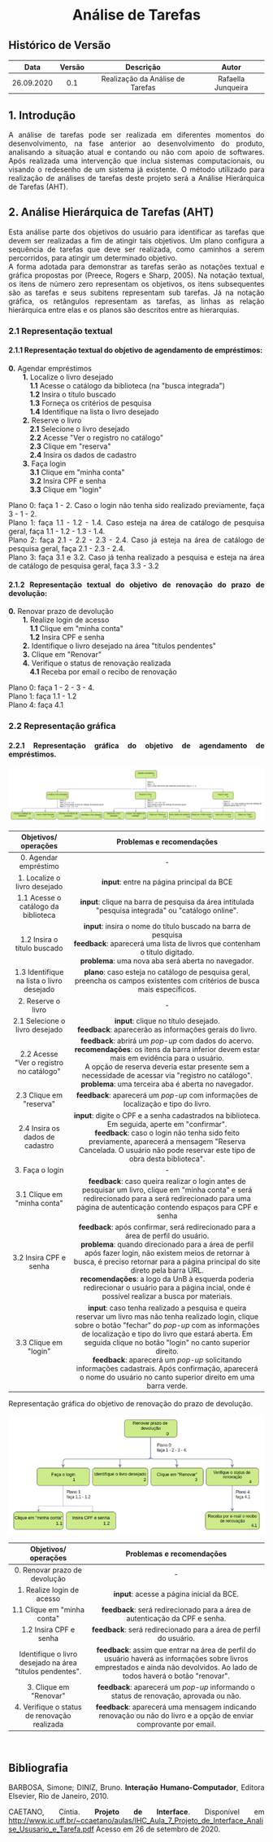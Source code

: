 # <center>Análise de Tarefas</center>

## Histórico de Versão
| Data       | Versão | Descrição            | Autor             |
|:----------:|:------:|:--------------------:|:-----------------:|
| 26.09.2020 | 0.1 | Realização da Análise de Tarefas | Rafaella Junqueira |

<div align="justify">

## 1. Introdução
A análise de tarefas pode ser realizada em diferentes momentos do desenvolvimento, na fase anterior ao desenvolvimento do produto, analisando a situação atual e contando ou não com apoio de softwares. Após realizada uma intervenção que inclua sistemas computacionais, ou visando o redesenho de um sistema já existente.
O método utilizado para realização de análises de tarefas deste projeto será a Análise Hierárquica de Tarefas (AHT).

## 2. Análise Hierárquica de Tarefas (AHT)
Esta análise parte dos objetivos do usuário para identificar as tarefas que devem ser realizadas a fim de atingir tais objetivos. Um plano configura a sequência de tarefas que deve ser realizada, como caminhos a serem percorridos, para atingir um determinado objetivo. <br>A forma adotada para demonstrar as tarefas serão as notações textual e gráfica propostas por (Preece, Rogers e Sharp, 2005). Na notação textual, os itens de número zero representam os objetivos, os itens subsequentes são as tarefas e seus subitens representam sub tarefas. Já na notação gráfica, os retângulos representam as tarefas, as linhas as relação hierárquica entre elas e os planos são descritos entre as hierarquias.

### 2.1 Representação textual

#### 2.1.1 Representação textual do objetivo de agendamento de empréstimos:

**0.** Agendar empréstimos
<br>&emsp;&emsp;**1.** Localize o livro desejado
<br>&emsp;&emsp;&emsp;**1.1** Acesse o catálogo da biblioteca (na "busca integrada")
<br>&emsp;&emsp;&emsp;**1.2** Insira o título buscado
<br>&emsp;&emsp;&emsp;**1.3** Forneça os critérios de pesquisa
<br>&emsp;&emsp;&emsp;**1.4** Identifique na lista o livro desejado
<br>&emsp;&emsp;**2.** Reserve o livro
<br>&emsp;&emsp;&emsp;**2.1** Selecione o livro desejado
<br>&emsp;&emsp;&emsp;**2.2** Acesse "Ver o registro no catálogo"
<br>&emsp;&emsp;&emsp;**2.3** Clique em "reserva"
<br>&emsp;&emsp;&emsp;**2.4** Insira os dados de cadastro
<br>&emsp;&emsp;**3.** Faça login
<br>&emsp;&emsp;&emsp;**3.1** Clique em "minha conta"
<br>&emsp;&emsp;&emsp;**3.2** Insira CPF e senha
<br>&emsp;&emsp;&emsp;**3.3** Clique em "login"

Plano 0: faça 1 - 2. Caso o login não tenha sido realizado previamente, faça 3 - 1 - 2.
<br>Plano 1: faça 1.1 - 1.2 - 1.4. Caso esteja na área de catálogo de pesquisa geral, faça 1.1 - 1.2 - 1.3 - 1.4.
<br>Plano 2: faça 2.1 - 2.2 - 2.3 - 2.4. Caso já esteja na área de catálogo de pesquisa geral, faça 2.1 - 2.3 - 2.4.
<br>Plano 3: faça 3.1 e 3.2. Caso já tenha realizado a pesquisa e esteja na área de catálogo de pesquisa geral, faça 3.3 - 3.2

#### 2.1.2 Representação textual do objetivo de renovação do prazo de devolução:

**0.** Renovar prazo de devolução
<br>&emsp;&emsp;**1.** Realize login de acesso
<br>&emsp;&emsp;&emsp;**1.1** Clique em "minha conta"
<br>&emsp;&emsp;&emsp;**1.2** Insira CPF e senha
<br>&emsp;&emsp;**2.** Identifique o livro desejado na área "títulos pendentes"
<br>&emsp;&emsp;**3.** Clique em "Renovar"
<br>&emsp;&emsp;**4.** Verifique o status de renovação realizada
<br>&emsp;&emsp;&emsp;**4.1** Receba por email o recibo de renovação

Plano 0: faça 1 - 2 - 3 - 4.
<br>Plano 1: faça 1.1 - 1.2
<br>Plano 4: faça 4.1
    
### 2.2 Representação gráfica

#### 2.2.1 Representação gráfica do objetivo de agendamento de empréstimos.

<p align='center'>
    <img src='_media/images/AHT_objetivo1.png'>
</p>

<p text-align="right">

|        Objetivos/ operações       | Problemas e recomendações |
|:---------------------------------:|:-------------------------:|
| 0. Agendar empréstimo | - |
| 1. Localize o livro desejado | **input**: entre na página principal da BCE |
| 1.1 Acesse o catálogo da biblioteca | **input**: clique na barra de pesquisa da área intitulada "pesquisa integrada" ou "catálogo online". |
| 1.2 Insira o título buscado | **input**: insira o nome do título buscado na barra de pesquisa <br>**feedback**: aparecerá uma lista de livros que contenham o título digitado. <br>**problema**: uma nova aba será aberta no navegador. |
| 1.3 Identifique na lista o livro desejado | **plano**: caso esteja no catálogo de pesquisa geral, preencha os campos existentes com critérios de busca mais específicos. |
| 2. Reserve o livro | - |
| 2.1 Selecione o livro desejado | **input**: clique no título desejado. <br>**feedback**: aparecerão as informações gerais do livro. |
| 2.2 Acesse "Ver o registro no catálogo" | **feedback**: abrirá um *pop-up* com dados do acervo. <br>**recomendações**: os itens da barra inferior devem estar mais em evidência para o usuário. <br>A opção de reserva deveria estar presente sem a necessidade de acessar via "registro no catálogo".<br>**problema**: uma terceira aba é aberta no navegador.|
| 2.3 Clique em "reserva" | **feedback**: aparecerá um *pop-up* com informações de localização e tipo do livro. |
| 2.4 Insira os dados de cadastro | **input**: digite o CPF e a senha cadastrados na biblioteca. Em seguida, aperte em "confirmar". <br>**feedback**: caso o login não tenha sido feito previamente, aparecerá a mensagem "Reserva Cancelada. O usuário não pode reservar este tipo de obra desta biblioteca". |
| 3. Faça o login | - |
| 3.1 Clique em "minha conta" | **feedback**: caso queira realizar o login antes de pesquisar um livro, clique em "minha conta" e será redirecionado para a será redirecionado para uma página de autenticação contendo espaços para CPF e senha |
| 3.2 Insira CPF e senha | **feedback**: após confirmar, será redirecionado para a área de perfil do usuário. <br> **problema**: quando direcionado para a área de perfil após fazer login, não existem meios de retornar à busca, é preciso retornar para a página principal do site direto pela barra URL.<br>**recomendações**: a logo da UnB à esquerda poderia redirecionar o usuário para a página incial, onde é possível realizar a busca por materiais.|
| 3.3 Clique em "login" | **input**: caso tenha realizado a pesquisa e queira reservar um livro mas não tenha realizado login, clique sobre o botão "fechar" do *pop-up* com as informações de localização e tipo do livro que estará aberta. Em seguida clique no botão "login" no canto superior direito. <br>**feedback**: aparecerá um *pop-up* solicitando informações cadastrais. Após confirmação, aparecerá o nome do usuário no canto superior direito em uma barra verde.|

</p>

Representação gráfica do objetivo de renovação do prazo de devolução.

<p align='center'>
    <img src='_media/images/AHT_objetivo2.png'>
</p>

| Objetivos/ operações | Problemas e recomendações |
|:--------------------:|:-------------------------:|
| 0. Renovar prazo de devolução | - |
| 1. Realize login de acesso | **input**: acesse a página inicial da BCE. |
| 1.1 Clique em "minha conta" | **feedback**: será redirecionado para a área de autenticação da CPF e senha.|
| 1.2 Insira CPF e senha | **feedback**: será redirecionado para a área de perfil do usuário. |
| Identifique o livro desejado na área "títulos pendentes". | **feedback**: assim que entrar na área de perfil do usuário haverá as informações sobre livros emprestados e ainda não devolvidos. Ao lado de todos haverá o botão "renovar".|
| 3. Clique em "Renovar" | **feedback**: aparecerá um *pop-up* informando o status de renovação, aprovada ou não.| 
| 4. Verifique o status de renovação realizada | **feedback**: aparecerá uma mensagem indicando renovação ou não do livro e a opção de enviar comprovante por email.|

<br>

## Bibliografia
BARBOSA, Simone; DINIZ, Bruno. **Interação Humano-Computador**, Editora Elsevier, Rio de Janeiro, 2010.

CAETANO, Cíntia. **Projeto de Interface**. Disponível em http://www.ic.uff.br/~ccaetano/aulas/IHC_Aula_7_Projeto_de_Interface_Analise_Ususario_e_Tarefa.pdf Acesso em 26 de setembro de 2020.

</div>

